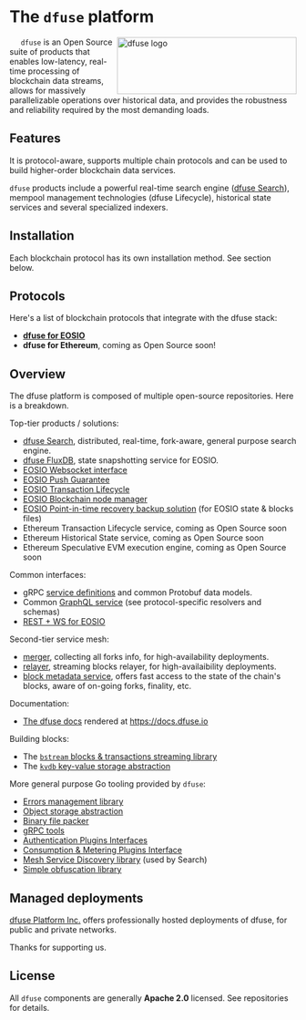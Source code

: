 

# The `dfuse` platform

<img src="https://www.dfuse.io/hubfs/dfuse-website/dfuse-logo2.svg" align="right"
     alt="dfuse logo" width="315" height="100">
&nbsp;&nbsp;&nbsp;&nbsp; `dfuse` is an Open Source suite of products that enables low-latency, real-time processing
of blockchain data streams, allows for massively parallelizable operations over historical
data, and provides the robustness and reliability required by the most demanding loads.

## Features

It is protocol-aware, supports multiple chain protocols and can be
used to build higher-order blockchain data services.

`dfuse` products include a powerful real-time search engine
([dfuse Search](https://github.com/dfuse-io/search)), mempool
management technologies (dfuse Lifecycle), historical state services
and several specialized indexers.


## Installation

Each blockchain protocol has its own installation method. See section below.


## Protocols

Here's a list of blockchain protocols that integrate with the dfuse stack:

* [**dfuse for EOSIO**](https://github.com/dfuse-io/dfuse-eosio)
* **dfuse for Ethereum**, coming as Open Source soon!


## Overview

The dfuse platform is composed of multiple open-source repositories.  Here is a breakdown.

Top-tier products / solutions:

* [dfuse Search](https://github.com/dfuse-io/search), distributed, real-time, fork-aware, general purpose search engine.
* [dfuse FluxDB](https://github.com/dfuse-io/dfuse-eosio/tree/develop/fluxdb), state snapshotting service for EOSIO.
* [EOSIO Websocket interface](https://github.com/dfuse-io/dfuse-eosio/tree/develop/eosws)
* [EOSIO Push Guarantee](https://github.com/dfuse-io/dfuse-eosio/tree/develop/eosws)
* [EOSIO Transaction Lifecycle](https://github.com/dfuse-io/dfuse-eosio/tree/develop/eosws)
* [EOSIO Blockchain node manager](https://github.com/dfuse-io/manageos)
* [EOSIO Point-in-time recovery backup solution](https://github.com/eoscanada/pitreos) (for EOSIO state & blocks files)
* Ethereum Transaction Lifecycle service, coming as Open Source soon
* Ethereum Historical State service, coming as Open Source soon
* Ethereum Speculative EVM execution engine, coming as Open Source soon

Common interfaces:
* gRPC [service definitions](https://github.com/dfuse-io/service-definitions) and common Protobuf data models.
* Common [GraphQL service](https://github.com/dfuse-io/dgraphql) (see protocol-specific resolvers and schemas)
* [REST + WS for EOSIO](https://github.com/dfuse-io/dfuse-eosio/tree/develop/eosws)

Second-tier service mesh:
* [merger](https://github.com/dfuse-io/merger), collecting all forks info, for high-availability deployments.
* [relayer](https://github.com/dfuse-io/relayer), streaming blocks relayer, for high-availaibility deployments.
* [block metadata service](https://github.com/dfuse-io/blockmeta), offers fast access to the state of the chain's blocks, aware of on-going forks, finality, etc.

Documentation:
* [The dfuse docs](https://github.com/dfuse-io/docs) rendered at https://docs.dfuse.io

Building blocks:
* The [`bstream` blocks & transactions streaming library](https://github.com/dfuse-io/bstream)
* The [`kvdb` key-value storage abstraction](https://github.com/dfuse-io/kvdb)

More general purpose Go tooling provided by `dfuse`:
* [Errors management library](https://github.com/dfuse-io/derr)
* [Object storage abstraction](https://github.com/dfuse-io/dstore)
* [Binary file packer](https://github.com/dfuse-io/dbin)
* [gRPC tools](https://github.com/dfuse-io/dgrpc)
* [Authentication Plugins Interfaces](https://github.com/dfuse-io/dauth)
* [Consumption & Metering Plugins Interface](https://github.com/dfuse-io/dmetering)
* [Mesh Service Discovery library](https://github.com/dfuse-io/dmesh) (used by Search)
* [Simple obfuscation library](https://github.com/dfuse-io/opaque)


## Managed deployments

[dfuse Platform Inc.](https://dfuse.io) offers professionally hosted
deployments of dfuse, for public and private networks.

Thanks for supporting us.

## License

All `dfuse` components are generally **Apache 2.0** licensed.  See repositories for details.
